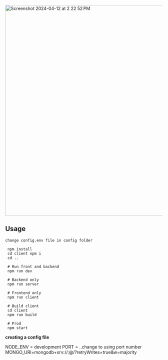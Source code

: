 

<img width="674" alt="Screenshot 2024-04-12 at 2 22 52 PM" src="https://github.com/Shreysid/GarbageCollectionSystem/assets/85363057/204cb4f1-67a8-4d02-8266-b31f9d96202f">

## Usage
```
change config.env file in config folder
```

```
 npm install
 cd client npm i
 cd ..
 
 # Run front and backend
 npm run dev
 
 # Backend only
 npm run server
 
 # Frontend only
 npm run client
 
 # Build client
 cd client
 npm run build
 
 # Prod
 npm start
```

**creating a config file**

NODE_ENV = development
PORT = <?> ..change <?> to using port number
MONGO_URI=mongodb+srv://<username>:<password>@<collections>/<collection name>?retryWrites=true&w=majority

